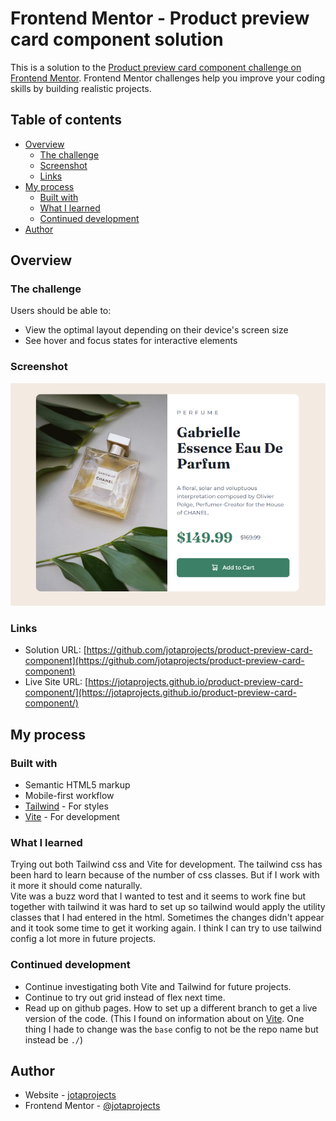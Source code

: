 # Frontend Mentor - Product preview card component solution

This is a solution to the [Product preview card component challenge on Frontend Mentor](https://www.frontendmentor.io/challenges/product-preview-card-component-GO7UmttRfa). Frontend Mentor challenges help you improve your coding skills by building realistic projects. 

## Table of contents

- [Overview](#overview)
  - [The challenge](#the-challenge)
  - [Screenshot](#screenshot)
  - [Links](#links)
- [My process](#my-process)
  - [Built with](#built-with)
  - [What I learned](#what-i-learned)
  - [Continued development](#continued-development)
- [Author](#author)

## Overview

### The challenge

Users should be able to:

- View the optimal layout depending on their device's screen size
- See hover and focus states for interactive elements

### Screenshot

![](./screenshot.png)

### Links

- Solution URL: [https://github.com/jotaprojects/product-preview-card-component](https://github.com/jotaprojects/product-preview-card-component)
- Live Site URL: [https://jotaprojects.github.io/product-preview-card-component/](https://jotaprojects.github.io/product-preview-card-component/)

## My process

### Built with

- Semantic HTML5 markup
- Mobile-first workflow
- [Tailwind](https://tailwindcss.com/) - For styles
- [Vite](https://vitejs.dev/) - For development

### What I learned

Trying out both Tailwind css and Vite for development. The tailwind css has been hard to learn because of the number of css classes. But if I work with it more it should come naturally.  
Vite was a buzz word that I wanted to test and it seems to work fine but together with tailwind it was hard to set up so tailwind would apply the utility classes that I had entered in the html. Sometimes the changes didn't appear and it took some time to get it working again. 
I think I can try to use tailwind config a lot more in future projects. 


### Continued development

- Continue investigating both Vite and Tailwind for future projects.
- Continue to try out grid instead of flex next time.
- Read up on github pages. How to set up a different branch to get a live version of the code. (This I found on information about on [Vite](https://vitejs.dev/guide/static-deploy). One thing I hade to change was the `base` config to not be the repo name but instead be `./`)

## Author

- Website - [jotaprojects](https://jotaprojects.se)
- Frontend Mentor - [@jotaprojects](https://www.frontendmentor.io/profile/jotaprojects)

